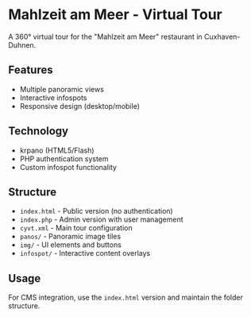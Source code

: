 # Mahlzeit am Meer - Virtual Tour

A 360° virtual tour for the "Mahlzeit am Meer" restaurant in Cuxhaven-Duhnen.

## Features
- Multiple panoramic views
- Interactive infospots
- Responsive design (desktop/mobile)

## Technology
- krpano (HTML5/Flash)
- PHP authentication system
- Custom infospot functionality

## Structure
- `index.html` - Public version (no authentication)
- `index.php` - Admin version with user management
- `cyvt.xml` - Main tour configuration
- `panos/` - Panoramic image tiles
- `img/` - UI elements and buttons
- `infospot/` - Interactive content overlays

## Usage
For CMS integration, use the `index.html` version and maintain the folder structure.